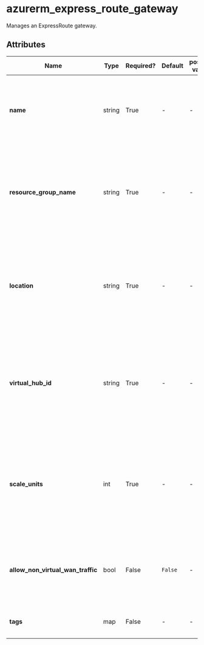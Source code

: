 # azurerm_express_route_gateway

Manages an ExpressRoute gateway.

## Attributes

| Name | Type | Required? | Default  | possible values | Description |
| ---- | ---- | --------- | -------- | ----------- | ----------- |
| **name** | string | True | -  |  -  | The name of the ExpressRoute gateway. Changing this forces a new resource to be created. | 
| **resource_group_name** | string | True | -  |  -  | The name of the resource group in which to create the ExpressRoute gateway. Changing this forces a new resource to be created. | 
| **location** | string | True | -  |  -  | Specifies the supported Azure location where the resource exists. Changing this forces a new resource to be created. | 
| **virtual_hub_id** | string | True | -  |  -  | The ID of a Virtual HUB within which the ExpressRoute gateway should be created. Changing this forces a new resource to be created. | 
| **scale_units** | int | True | -  |  -  | The number of scale units with which to provision the ExpressRoute gateway. Each scale unit is equal to 2Gbps, with support for up to 10 scale units (20Gbps). | 
| **allow_non_virtual_wan_traffic** | bool | False | `False`  |  -  | Specified whether this gateway accept traffic from non-Virtual WAN networks. Defaults to `false`. | 
| **tags** | map | False | -  |  -  | A mapping of tags to assign to the resource. | 

